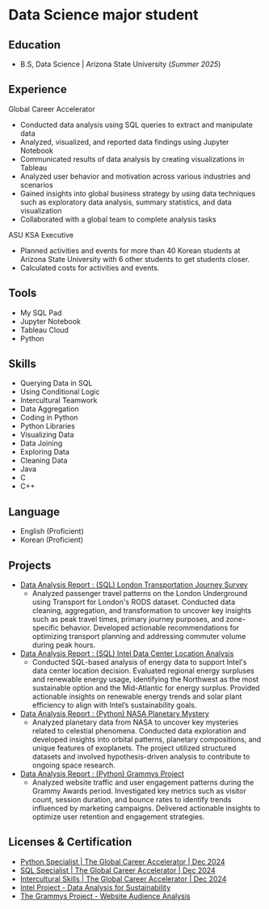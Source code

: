 # Data Science major student

## Education
- B.S, Data Science | Arizona State University (_Summer 2025_)

## Experience
Global Career Accelerator 
- Conducted data analysis using SQL queries to extract and manipulate data
- Analyzed, visualized, and reported data findings using Jupyter Notebook
- Communicated results of data analysis by creating visualizations in Tableau
- Analyzed user behavior and motivation across various industries and scenarios
- Gained insights into global business strategy by using data techniques such as exploratory data analysis, summary statistics, and data visualization
- Collaborated with a global team to complete analysis tasks

ASU KSA Executive
- Planned activities and events for more than 40 Korean students at Arizona State University with 6 other students to get students closer.
-	Calculated costs for activities and events.


## Tools
- My SQL Pad
- Jupyter Notebook
- Tableau Cloud
- Python

## Skills
- Querying Data in SQL
- Using Conditional Logic
- Intercultural Teamwork
- Data Aggregation
- Coding in Python
- Python Libraries
- Visualizing Data
- Data Joining
- Exploring Data
- Cleaning Data
- Java
- C
- C++

## Language
- English (Proficient)
- Korean (Proficient)

## Projects
- [Data Analysis Report : (SQL) London Transportation Journey Survey](https://docs.google.com/document/d/1cl8W0T8fHf1inKsaieJbp362S4nc_in-zNJyjFkIo78/edit?usp=sharing)
  - Analyzed passenger travel patterns on the London Underground using Transport for London's RODS dataset. Conducted data cleaning, aggregation, and transformation to uncover key insights such as peak travel times, primary journey purposes, and zone-specific behavior. Developed actionable recommendations for optimizing transport planning and addressing commuter volume during peak hours.
- [Data Analysis Report : (SQL) Intel Data Center Location Analysis](https://docs.google.com/document/d/1xilUIFkk0TIiMVsXPSd3uK5b9i9Owxblvnw1x7ASz-o/edit?usp=sharing)
  - Conducted SQL-based analysis of energy data to support Intel's data center location decision. Evaluated regional energy surpluses and renewable energy usage, identifying the Northwest as the most sustainable 
  option and the Mid-Atlantic for energy surplus. Provided actionable insights on renewable energy trends and solar plant efficiency to align with Intel’s sustainability goals.
- [Data Analysis Report : (Python) NASA Planetary Mystery](https://suyong0427.github.io/Suyong_Choi/NASA_Planetary_Mystery_Report.html)
  - Analyzed planetary data from NASA to uncover key mysteries related to celestial phenomena. Conducted data exploration and developed insights into orbital patterns, planetary compositions, and unique features of exoplanets. The project utilized structured datasets and involved hypothesis-driven analysis to contribute to ongoing space research.
- [Data Analysis Report : (Python) Grammys Project](https://suyong0427.github.io/Suyong_Choi/Grammys_Report.html)
  - Analyzed website traffic and user engagement patterns during the Grammy Awards period. Investigated key metrics such as visitor count, session duration, and bounce rates to identify trends influenced by marketing campaigns. Delivered actionable insights to optimize user retention and engagement strategies.

## Licenses & Certification
- [Python Specialist | The Global Career Accelerator | Dec 2024](https://www.credential.net/15b0f4be-5e06-4d2d-9ad5-524fd3835943#acc.7rPiJXpE)
- [SQL Specialist | The Global Career Accelerator | Dec 2024](https://www.credential.net/c64ac3b6-e6b9-42ba-b980-bea34468231a#acc.QmANHpMK)
- [Intercultural Skills | The Global Career Accelerator | Dec 2024](https://www.credential.net/00cee20e-5463-4a6e-ad85-2bcf58ecd1c1#acc.Lnzu3gfB)
- [Intel Project - Data Analysis for Sustainability](https://www.credential.net/c8319b91-c91a-4f03-9204-8135bb426aa2#acc.SPuXO1oG)
- [The Grammys Project - Website Audience Analysis](https://www.credential.net/c6c0229b-0842-43c0-8b4d-6f4cef3fdc04#acc.5BWKrYIH)




















